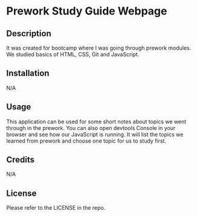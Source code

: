 # Prework Study Guide Webpage

## Description

It was created for bootcamp where I was going through prework modules. We studied basics of HTML, CSS, Git and JavaScript.

## Installation

N/A

## Usage

This application can be used for some short notes about topics we went through in the prework. You can also open devtools Console in your browser and see how our JavaScript is running. It will list the topics we learned from prework and choose one topic for us to study first.

## Credits

N/A

## License

Please refer to the LICENSE in the repo.
